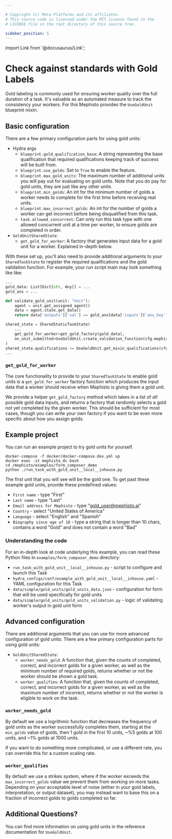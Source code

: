 ```yaml
---

# Copyright (c) Meta Platforms and its affiliates.
# This source code is licensed under the MIT license found in the
# LICENSE file in the root directory of this source tree.

sidebar_position: 5
---
```


import Link from '@docusaurus/Link';

# Check against standards with Gold Labels

Gold labeling is commonly used for ensuring worker quality over the full duration of a task. It's valuable as an automated measure to track the consistency your workers. For this Mephisto provides the `UseGoldUnit` blueprint mixin.


## Basic configuration

There are a few primary configuration parts for using gold units:
- Hydra args
  - `blueprint.gold_qualification_base`: A string representing the base qualification that required qualifications keeping track of success will be built from.
  - `blueprint.use_golds`: Set to `True` to enable the feature.
  - `blueprint.max_gold_units`: The maximum number of additional units you will pay out for evaluating on gold units. Note that you do pay for gold units, they are just like any other units.
  - `blueprint.min_golds`: An int for the minimum number of golds a worker needs to complete for the first time before receiving real units.
  - `blueprint.max_incorrect_golds`: An int for the number of golds a worker can get incorrect before being disqualified from this task.
  - `task.allowed_concurrent`: Can only run this task type with one allowed concurrent unit at a time per worker, to ensure golds are completed in order.
- `GoldUnitSharedState`:
  - `get_gold_for_worker`: A factory that generates input data for a gold unit for a worker. Explained in-depth below.

With these set up, you'll also need to provide additional arguments to your `SharedTaskState` to register the required qualifications and the gold validation function. For example, your run script main may look something like like:
```python
...
gold_data: List[Dict[str, Any]] = ...
gold_ans = ...

def validate_gold_unit(unit: "Unit"):
    agent = unit.get_assigned_agent()
    data = agent.state.get_data()
    return data['outputs']['val'] == gold_ans[data['inputs']['ans_key']]

shared_state = SharedStaticTaskState(
    ...
    get_gold_for_worker=get_gold_factory(gold_data),
    on_unit_submitted=UseGoldUnit.create_validation_function(cfg.mephisto, validate_gold_unit),
)
shared_state.qualifications += UseGoldUnit.get_mixin_qualifications(cfg.mephisto, shared_state)
...
```

### `get_gold_for_worker`

The core functionality to provide to your `SharedTaskState` to enable gold units is a `get_gold_for_worker` factory function which produces the input data that a worker should receive when Mephisto is giving them a gold unit.

We provide a helper `get_gold_factory` method which takes in a list of _all_ possible gold data inputs, and returns a factory that randomly selects a gold not yet completed by the given worker. This should be sufficient for most cases, though you can write your own factory if you want to be even more specific about how you assign golds.

## Example project

You can run an example project to try gold units for yourself.

```shell
docker-compose -f docker/docker-compose.dev.yml up
docker exec -it mephisto_dc bash
cd /mephisto/examples/form_composer_demo
python ./run_task_with_gold_unit__local__inhouse.py
```

The first unit that you will see will be the gold one.
To get past these example gold units, provide these predefined values:

- `First name` - type "First"
- `Last name` - type "Last"
- `Email address for Mephisto` - type "gold_user@mephisto.ai"
- `Country` - select "United States of America"
- `Language` - select "English" and "Spanish"
- `Biography since age of 18` - type a string that is longer than 10 chars, contains a word "Gold" and does not contain a word "Bad"

### Understanding the code

For an in-depth look at code underlying this example, you can read these Python files in `examples/form_composer_demo` directory:

- `run_task_with_gold_unit__local__inhouse.py` - script to configure and launch this Task
- `hydra_configs/conf/example_with_gold_unit__local__inhouse.yaml` - YAML configuration for this Task
- `data/simple/gold_units/gold_units_data.json` - configuration for form that will be used specifically for gold units
- `data/simple/gold_units/gold_units_validation.py` - logic of validating worker's output in gold unit form

## Advanced configuration

There are additional arguments that you can use for more advanced configuration of gold units:
There are a few primary configuration parts for using gold units:
- `GoldUnitSharedState`:
  - `worker_needs_gold`: A function that, given the counts of completed, correct, and incorrect golds for a given worker, as well as the minimum number of required golds, returns whether or not the worker should be shown a gold task.
  - `worker_qualifies`: A function that, given the counts of completed, correct, and incorrect golds for a given worker, as well as the maximum number of incorrect, returns whether or not the worker is eligible to work on the task.

### `worker_needs_gold`

By default we use a logrithmic function that decreases the frequency of gold units as the worker successfully completes them, starting at the `min_golds` value of golds, then 1 gold in the first 10 units, ~%5 golds at 100 units, and ~1% golds at 1000 units.

If you want to do something more complicated, or use a different rate, you can override this for a custom scaling rate.

### `worker_qualifies`

By default we use a strikes system, where if the worker exceeds the `max_incorrect_golds` value we prevent them from working on more tasks. Depending on your acceptable level of noise (either in your gold labels, interpretation, or output dataset), you may instead want to base this on a fraction of incorrect golds to golds completed so far.

## Additional Questions?

You can find more information on using gold units in the reference documentation for <Link target={null} to="pathname:///python_api/mephisto/abstractions/blueprints/mixins/use_gold_unit.html">`UseGoldUnit`</Link>.
